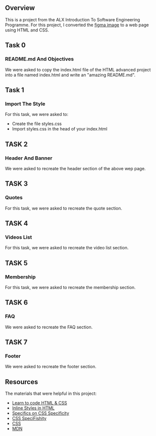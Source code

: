 ## Overview

This is a project from the ALX Introduction To Software Engineering Programme. For this project, I converted the [figma image](https://www.figma.com/files/recents-and-sharing?fuid=1092011096667991903) to a web page using HTML and CSS.

## Task 0

### README.md And Objectives

We were asked to copy the index.html file of the HTML advanced project into a file named index.html and write an "amazing README.md".

## Task 1

### Import The Style

For this task, we were asked to:

- Create the file styles.css
- Import styles.css in the head of your index.html

## TASK 2

### Header And Banner

We were asked to recreate the header section of the above wep page.

## TASK 3

### Quotes

For this task, we were asked to recreate the quote section.

## TASK 4

### Videos List

For this task, we were asked to recreate the video list section.

## TASK 5

### Membership

For this task, we were asked to recreate the membership section.

## TASK 6

### FAQ

We were asked to recreate the FAQ section.

## TASK 7

### Footer

We were asked to recreate the footer section.

## Resources

The materials that were helpful in this project:

- [Learn to code HTML & CSS](https://learn.shayhowe.com/html-css/)
- [Inline Styles in HTML](https://www.codecademy.com/article/html-inline-styles)
- [Specifics on CSS Specificity](https://css-tricks.com/specifics-on-css-specificity/)
- [CSS SpeciFishity](http://www.standardista.com/wp-content/uploads/2012/01/specificity3.pdf)
- [CSS](https://developer.mozilla.org/en-US/docs/Learn/CSS)
- [MDN](https://developer.mozilla.org/en-US/)
